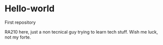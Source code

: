 # Hello-world
First repository

RA210 here, just a non tecnical guy trying to learn tech stuff.  Wish me luck, not my forte.
